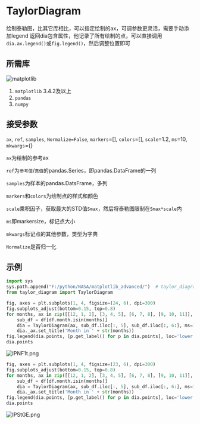 # TaylorDiagram
绘制泰勒图，比其它库相比，可以指定绘制的ax，可调参数更灵活，需要手动添加legend
返回dia包含属性，他记录了所有绘制的点，可以直接调用`dia.ax.legend()`或`fig.legend()`，然后调整位置即可
## 所需库
![matplotlib](https://matplotlib.org/stable/_static/logo2_compressed.svg)
1. `matplotlib` 3.4.2及以上
2. `pandas`
3. `numpy`

## 接受参数
`ax`, `ref`, `samples`, `Normalize=False`, `markers`=[], `colors`=[], `scale`=1.2, `ms`=10, `mkwargs`={}

`ax`为绘制的参考ax

`ref`为`参考值`/`真值`的pandas.Series，即pandas.DataFrame的一列

`samples`为样本的pandas.DatsFrame，多列

`markers`和`colors`为绘制点的样式和颜色

`scale`乘积因子，获取最大的STD值`Smax`，然后将泰勒图限制在`Smax*scale`内

`ms`即markersize，标记点大小

`mkwargs`标记点的其他参数，类型为字典

`Normalize`是否归一化

## 示例
```python
import sys
sys.path.append("F:/python/NASA/matplotlib_advanced/")  # taylor_diagram.py所在目录
from taylor_diagram import TaylorDiagram
```
```python
fig, axes = plt.subplots(1, 4, figsize=(24, 6), dpi=300)
fig.subplots_adjust(bottom=0.15, top=0.8)
for months, ax in zip([[12, 1, 2], [3, 4, 5], [6, 7, 8], [9, 10, 11]], axes):
    sub_df = df[df.month.isin(months)]
    dia = TaylorDiagram(ax, sub_df.iloc[:, 5], sub_df.iloc[:, 6:], ms=12, mkwargs=dict(markeredgecolor='none'))
    dia._ax.set_title('Month in ' + str(months))
fig.legend(dia.points, [p.get_label() for p in dia.points], loc='lower center', ncol=7, frameon=False, bbox_to_anchor=(0.1, 0, 0.8, 0.1))
dia.points
```
![IPNF1t.png](https://s3.jpg.cm/2021/06/16/IPNF1t.png)


```python
fig, axes = plt.subplots(1, 4, figsize=(23, 6), dpi=300)
fig.subplots_adjust(bottom=0.15, top=0.8)
for months, ax in zip([[12, 1, 2], [3, 4, 5], [6, 7, 8], [9, 10, 11]], axes):
    sub_df = df[df.month.isin(months)]
    dia = TaylorDiagram(ax, sub_df.iloc[:, 5], sub_df.iloc[:, 6:], ms=12, mkwargs=dict(markeredgecolor='none'))
    dia._ax.set_title('Month in ' + str(months))
fig.legend(dia.points, [p.get_label() for p in dia.points], loc='lower center', ncol=7, frameon=False, bbox_to_anchor=(0.1, 0, 0.8, 0.1))
dia.points
```
![IPStGE.png](https://s3.jpg.cm/2021/06/16/IPStGE.png)
